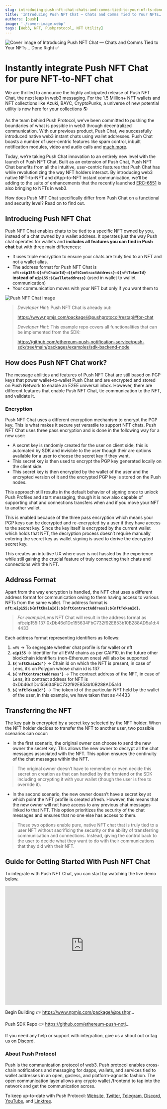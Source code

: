 ```yaml
---
slug: introducing-push-nft-chat-chats-and-comms-tied-to-your-nf-ts-done-right
title: 'Introducing Push NFT Chat — Chats and Comms Tied to Your NFTs… Done Right ✅'
authors: [push]
image: './cover-image.webp'
tags: [Web3, NFT, Pushprotocol, NFT Utility]
---
```


![Cover image of Introducing Push NFT Chat — Chats and Comms Tied to Your NFTs… Done Right ✅](./cover-image.webp)

<!--customheaderpoint-->
# Instantly integrate Push NFT Chat for pure NFT-to-NFT chat

We are thrilled to announce the highly anticipated release of Push NFT Chat, the next leap in web3 messaging. For the 1.5 Million+ NFT wallets and NFT collections like Azuki, BAYC, CryptoPunks, a universe of new potential utility is now here for your collections 🌎

<!--truncate-->

As the team behind Push Protocol, we’ve been committed to pushing the boundaries of what is possible in web3 through decentralized communication. With our previous product, Push Chat, we successfully introduced native web3 instant chats using wallet addresses. Push Chat boasts a number of user-centric features like spam control, inbuilt notification modules, video and audio calls and [much more](https://push-protocol.medium.com/launching-the-future-of-web3-messaging-with-push-chat-push-group-chat-de4cb7a65231).

Today, we’re taking Push Chat innovation to an entirely new level with the launch of Push NFT Chat. Built as an extension of Push Chat, Push NFT Chat benefits from all the intuitive, user-centric features that Push Chat has while revolutionizing the way NFT holders interact. By introducing web3 native NFT-to-NFT and dApp-to-NFT instant communication, we’ll be adding to the suite of enhancements that the recently launched [ERC-6551](https://eips.ethereum.org/EIPS/eip-6551) is also bringing to NFTs in web3.

How does Push NFT Chat specifically differ from Push Chat on a functional and security level? Read on to find out.

## Introducing Push NFT Chat
Push NFT Chat enables chats to be tied to a specific NFT owned by you, instead of a chat owned by a wallet address. It operates just the way Push chat operates for wallets and <b>includes all features you can find in Push chat</b> but with three main differences:

- It uses triple encryption to ensure your chats are truly tied to an NFT and not a wallet alias.
- The address format for Push NFT Chat is <b>`nft:eip155:${nftChainId}:${nftContractAddress}:${nftTokenId}` instead of `eip155:${walletaddress}`</b> (used in wallet to wallet communication)
- Your communication moves with your NFT but only if you want them to

![Push NFT Chat Image](./image-1.webp)

<blockquote>
<i>Developer Hint</i>: Push NFT Chat is already out:

https://www.npmjs.com/package/@pushprotocol/restapi#for-chat

<i>Developer Hint</i>: This example repo covers all functionalities that can be implemented from the SDK:

https://github.com/ethereum-push-notification-service/push-sdk/tree/main/packages/examples/sdk-backend-node
</blockquote>

## How does Push NFT Chat work?
The message abilities and features of Push NFT Chat are still based on PGP keys that power wallet-to-wallet Push Chat and are encrypted and stored on Push Network to enable an E2EE universal inbox. However, there are different features that enable Push NFT Chat, tie communication to the NFT, and validate it.

### Encryption
Push NFT Chat uses a different encryption mechanism to encrypt the PGP key. This is what makes it secure yet versatile to support NFT chats. Push NFT Chat uses three pass encryption and is done in the following way for a new user:

- A secret key is randomly created for the user on client side, this is automated by SDK and invisible to the user though their are options available for a user to choose the secret key if they want.
- This secret key is then used to encrypt the PGP key generated locally on the client side.
- This secret key is then encrypted by the wallet of the user and the encrypted version of it and the encrypted PGP key is stored on the Push nodes.

This approach still results in the default behavior of signing once to unlock Push Profiles and start messaging, though it is now also capable of supporting chat and connections transfers when and if you move your NFT to another wallet.

This is enabled because of the three pass encryption which means your PGP keys can be decrypted and re-encrypted by a user if they have access to the secret key. Since the key itself is encrypted by the current wallet which holds that NFT, the decryption process doesn’t require manually entering the secret key as wallet signing is used to derive the decrypted secret key.

This creates an intuitive UX where user is not hassled by the experience while still gaining the crucial feature of truly connecting their chats and connections with the NFT.

## Address Format
Apart from the way encryption is handled, the NFT chat uses a different address format for communication owing to them having access to various NFTs from the same wallet. The address format is <b>`nft:eip155:${nftChainId}:${nftContractAddress}:${nftTokenId}`.</b>

<blockquote>
 <i>For example:</i>Lens NFT Chat will result in the address format as nft:eip155:137:0xDb46d1Dc155634FbC732f92E853b10B288AD5a1d:44433
</blockquote>

Each address format representing identifiers as follows:

1. <b>`nft`</b> -> To segregate whether chat profile is for wallet or nft
2. <b>`eip155`</b> -> Identifier for all EVM chains as per CAIP10, in the future other blockchain identifiers (non-Ethereum ones) will also be supported
3. <b>`${'nftChainId'}`</b> -> Chain id on which the NFT is present, in case of Lens, it’s on Polygon whose chain id is 137
4. <b>`${'nftContractAddress'}`</b> -> The contract address of the NFT, in case of Lens, it’s contract address for NFT is 0xDb46d1Dc155634FbC732f92E853b10B288AD5a1d
5. <b>`${'nftTokenId'}`</b> -> The token id of the particular NFT held by the wallet of the user, in this example, we have taken that as 44433

## Transferring the NFT
The key pair is encrypted by a secret key selected by the NFT holder. When the NFT holder decides to transfer the NFT to another user, two possible scenarios can occur:

- In the first scenario, the original owner can choose to send the new owner the secret key. This allows the new owner to decrypt all the chat messages associated with the NFT. This option ensures the continuity of the chat messages within the NFT.

<blockquote>
The original owner doesn’t have to remember or even decide this secret on creation as that can handled by the frontend or the SDK including encrypting it with your wallet (though the user is free to override it).
</blockquote>

- In the second scenario, the new owner doesn’t have a secret key at which point the NFT profile is created afresh. However, this means that the new owner will not have access to any previous chat messages linked to that NFT. This option prioritizes the security of the chat messages and ensures that no one else has access to them.

<blockquote>
These two options enable pure, native NFT chat that is truly tied to a user NFT without sacrificing the security or the ability of transferring communication and connections. Instead, giving the control back to the user to decide what they want to do with their communications that they did with their NFT.
</blockquote>

## Guide for Getting Started With Push NFT Chat
To integrate with Push NFT Chat, you can start by watching the live demo below.

<iframe width="100%" height="382" src="https://www.youtube.com/embed/Im_5RRQyQP4" title="Introducing Push NFT Chat | Live Demo" frameborder="0" allow="accelerometer; autoplay; clipboard-write; encrypted-media; gyroscope; picture-in-picture; web-share" allowfullscreen></iframe>

Begin Building 👉 https://www.npmjs.com/package/@pushpr...

Push SDK Repo 👉 https://github.com/ethereum-push-noti...

If you need any help or support with integration, give us a shout out or tag us on [Discord](https://discord.gg/Ar8HkYNs).

### About Push Protocol

Push is the communication protocol of web3. Push protocol enables cross-chain notifications and messaging for dapps, wallets, and services tied to wallet addresses in an open, gasless, and platform-agnostic fashion. The open communication layer allows any crypto wallet /frontend to tap into the network and get the communication across.

To keep up-to-date with Push Protocol: [Website](https://push.org/), [Twitter](https://twitter.com/pushprotocol), [Telegram](https://t.me/epnsproject), [Discord](https://discord.gg/pushprotocol), [YouTube](https://www.youtube.com/c/EthereumPushNotificationService), and [Linktree](https://linktr.ee/pushprotocol).

